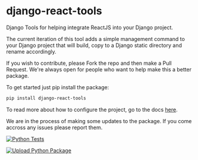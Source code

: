 # django-react-tools

Django Tools for helping integrate ReactJS into your Django project.

The current iteration of this tool adds a simple management command to your Django project that will build, copy to a Django static directory and rename accordingly.

If you wish to contribute, please Fork the repo and then make a Pull Request. We're always open for people who want to help make this a better package.

To get started just pip install the package:

```bash
pip install django-react-tools
```

To read more about how to configure the project, go to the docs [here](https://github.com/renderbox/django-react-tools/blob/master/docs/index.md).

We are in the process of making some updates to the package. If you come accross any issues please report them.

[![Python Tests](https://github.com/renderbox/django-react-tools/actions/workflows/python-test.yml/badge.svg)](https://github.com/renderbox/django-react-tools/actions/workflows/python-test.yml)

[![Upload Python Package](https://github.com/renderbox/django-react-tools/actions/workflows/python-publish.yml/badge.svg)](https://github.com/renderbox/django-react-tools/actions/workflows/python-publish.yml)
